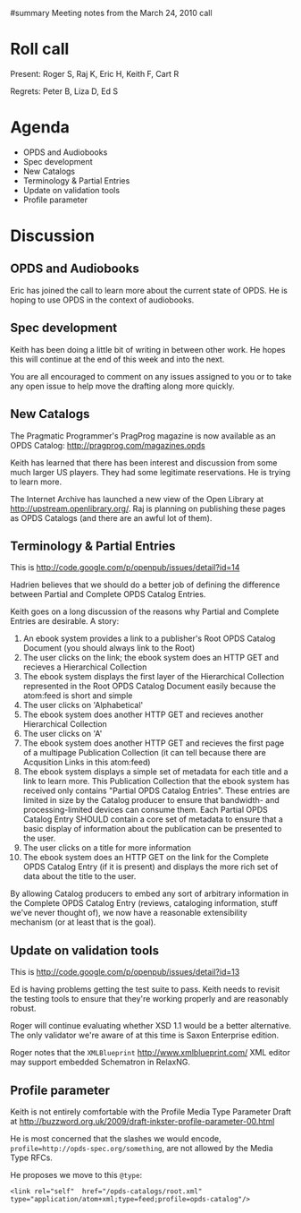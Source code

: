 ﻿#summary Meeting notes from the March 24, 2010 call

# Roll call #

Present: Roger S, Raj K, Eric H, Keith F, Cart R

Regrets: Peter B, Liza D, Ed S

# Agenda #

  * OPDS and Audiobooks
  * Spec development
  * New Catalogs
  * Terminology & Partial Entries
  * Update on validation tools
  * Profile parameter


# Discussion #

## OPDS and Audiobooks ##

Eric has joined the call to learn more about the current state of OPDS. He is hoping to use OPDS in the context of audiobooks.

## Spec development ##

Keith has been doing a little bit of writing in between other work. He hopes this will continue at the end of this week and into the next.

You are all encouraged to comment on any issues assigned to you or to take any open issue to help move the drafting along more quickly.

## New Catalogs ##

The Pragmatic Programmer's PragProg magazine is now available as an OPDS Catalog: http://pragprog.com/magazines.opds

Keith has learned that there has been interest and discussion from some much larger US players. They had some legitimate reservations. He is trying to learn more.

The Internet Archive has launched a new view of the Open Library at http://upstream.openlibrary.org/.  Raj is planning on publishing these pages as OPDS Catalogs (and there are an awful lot of them).

## Terminology & Partial Entries ##

This is http://code.google.com/p/openpub/issues/detail?id=14

Hadrien believes that we should do a better job of defining the difference between Partial and Complete OPDS Catalog Entries.

Keith goes on a long discussion of the reasons why Partial and Complete Entries are desirable. A story:

  1. An ebook system provides a link to a publisher's Root OPDS Catalog Document (you should always link to the Root)
  1. The user clicks on the link; the ebook system does an HTTP GET and recieves a Hierarchical Collection
  1. The ebook system displays the first layer of the Hierarchical Collection represented in the Root OPDS Catalog Document easily because the atom:feed is short and simple
  1. The user clicks on 'Alphabetical'
  1. The ebook system does another HTTP GET and recieves another Hierarchical Collection
  1. The user clicks on 'A'
  1. The ebook system does another HTTP GET and recieves the first page of a multipage Publication Collection (it can tell because there are Acqusition Links in this atom:feed)
  1. The ebook system displays a simple set of metadata for each title and a link to learn more. This Publication Collection that the ebook system has received only contains "Partial OPDS Catalog Entries". These entries are limited in size by the Catalog producer to ensure that bandwidth- and processing-limited devices can consume them. Each Partial OPDS Catalog Entry SHOULD contain a core set of metadata to ensure that a basic display of information about the publication can be presented to the user.
  1. The user clicks on a title for more information
  1. The ebook system does an HTTP GET on the link for the Complete OPDS Catalog Entry (if it is present) and displays the more rich set of data about the title to the user.

By allowing Catalog producers to embed any sort of arbitrary information in the Complete OPDS Catalog Entry (reviews, cataloging information, stuff we've never thought of), we now have a reasonable extensibility mechanism (or at least that is the goal).







## Update on validation tools ##

This is http://code.google.com/p/openpub/issues/detail?id=13

Ed is having problems getting the test suite to pass. Keith needs to revisit the testing tools to ensure that they're working properly and are reasonably robust.

Roger will continue evaluating whether XSD 1.1 would be a better alternative. The only validator we're aware of at this time is Saxon Enterprise edition.

Roger notes that the `XMLBlueprint` http://www.xmlblueprint.com/ XML editor may support embedded Schematron in RelaxNG.

## Profile parameter ##

Keith is not entirely comfortable with the Profile Media Type Parameter Draft at http://buzzword.org.uk/2009/draft-inkster-profile-parameter-00.html

He is most concerned that the slashes we would encode, `profile=http://opds-spec.org/something`, are not allowed by the Media Type RFCs.

He proposes we move to this `@type`:

```
<link rel="self"  href="/opds-catalogs/root.xml" type="application/atom+xml;type=feed;profile=opds-catalog"/>
```
